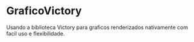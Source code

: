 # GraficoVictory

Usando a biblioteca Victory para graficos renderizados nativamente com facil uso e flexibilidade.
